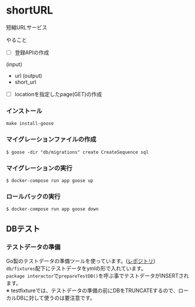 # shortURL
短縮URLサービス


やること

- [ ] 登録APIの作成

(input)
- url
(output)
- short_url

- [ ] locationを指定したpage(GET)の作成


### インストール
`make install-goose`

### マイグレーションファイルの作成
```
$ goose -dir "db/migrations" create CreateSequence sql
```

### マイグレーションの実行
```
$ docker-compose run app goose up
```
### ロールバックの実行
```
$ docker-compose run app goose down
```

## DBテスト
### テストデータの準備
Go製のテストデータの準備ツールを使っています。([レポジトリ](https://github.com/go-testfixtures/testfixtures))  
`db/fixtures`配下にテストデータをymlの形で入れています。  
`package interactor`で`prepareTestDB()`を呼ぶ事でテストデータがINSERTされます。  
※ testfixtureでは、テストデータの準備の前にDBをTRUNCATEするので、ローカルDBに対して使うのは要注意です。  
